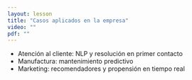```yaml
---
layout: lesson
title: "Casos aplicados en la empresa"
video: ""
pdf: ""
---
```

- Atención al cliente: NLP y resolución en primer contacto
- Manufactura: mantenimiento predictivo
- Marketing: recomendadores y propensión en tiempo real
